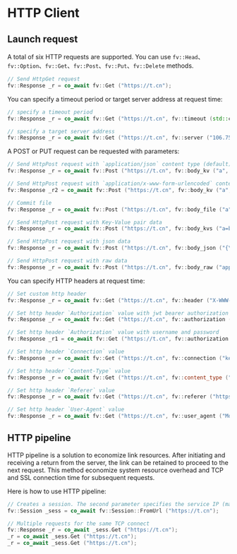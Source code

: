 # HTTP Client

## Launch request

A total of six HTTP requests are supported. You can use `fv::Head`、`fv::Option`、`fv::Get`、`fv::Post`、`fv::Put`、`fv::Delete` methods.

```cpp
// Send HttpGet request
fv::Response _r = co_await fv::Get ("https://t.cn");
```

You can specify a timeout period or target server address at request time:

```cpp
// specify a timeout period
fv::Response _r = co_await fv::Get ("https://t.cn", fv::timeout (std::chrono::seconds (10)));

// specify a target server address
fv::Response _r = co_await fv::Get ("https://t.cn", fv::server ("106.75.237.200"));
```

A POST or PUT request can be requested with parameters:

```cpp
// Send HttpPost request with `application/json` content type (default)
fv::Response _r = co_await fv::Post ("https://t.cn", fv::body_kv ("a", "aaa"));

// Send HttpPost request with `application/x-www-form-urlencoded` content type
fv::Response _r2 = co_await fv::Post ("https://t.cn", fv::body_kv ("a", "aaa"), fv::content_type ("application/x-www-form-urlencoded"));

// Commit file
fv::Response _r = co_await fv::Post ("https://t.cn", fv::body_file ("a", "filename.txt", "content..."));

// Send HttpPost request with Key-Value pair data
fv::Response _r = co_await fv::Post ("https://t.cn", fv::body_kvs ("a=b&c=d"));

// Send HttpPost request with json data
fv::Response _r = co_await fv::Post ("https://t.cn", fv::body_json ("{\"a\":\"b\"}"));

// Send HttpPost request with raw data
fv::Response _r = co_await fv::Post ("https://t.cn", fv::body_raw ("application/octet-stream", "aaa"));
```

You can specify HTTP headers at request time:

```cpp
// Set custom http header
fv::Response _r = co_await fv::Get ("https://t.cn", fv::header ("X-WWW-Router", "123456789"));

// Set http header `Authorization` value with jwt bearer authorization
fv::Response _r = co_await fv::Get ("https://t.cn", fv::authorization ("Bearer XXXXXXXXXXXXX=="));

// Set http header `Authorization` value with username and password
fv::Response _r1 = co_await fv::Get ("https://t.cn", fv::authorization ("admin", "123456"));

// Set http header `Connection` value
fv::Response _r = co_await fv::Get ("https://t.cn", fv::connection ("keep-alive"));

// Set http header `Content-Type` value
fv::Response _r = co_await fv::Get ("https://t.cn", fv::content_type ("application/octet-stream"));

// Set http header `Referer` value
fv::Response _r = co_await fv::Get ("https://t.cn", fv::referer ("https://t.cn"));

// Set http header `User-Agent` value
fv::Response _r = co_await fv::Get ("https://t.cn", fv::user_agent ("Mozilla/4.0 Chrome 2333"));
```

## HTTP pipeline

HTTP pipeline is a solution to economize link resources.  After initiating and receiving a return from the server, the link can be retained to proceed to the next request.  This method economize system resource overhead and TCP and SSL connection time for subsequent requests.

Here is how to use HTTP pipeline:

```cpp
// Creates a session. The second parameter specifies the service IP (manual DNS resolution). "" indicates not specifies
fv::Session _sess = co_await fv::Session::FromUrl ("https://t.cn");

// Multiple requests for the same TCP connect
fv::Response _r = co_await _sess.Get ("https://t.cn");
_r = co_await _sess.Get ("https://t.cn");
_r = co_await _sess.Get ("https://t.cn");
```
